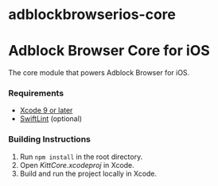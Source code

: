# adblockbrowserios-core
Adblock Browser Core for iOS
=======================

The core module that powers Adblock Browser for iOS.

### Requirements

- [Xcode 9 or later](https://developer.apple.com/xcode/)
- [SwiftLint](https://github.com/realm/SwiftLint/) (optional)

### Building Instructions

1. Run `npm install` in the root directory.
2. Open _KittCore.xcodeproj_ in Xcode.
3. Build and run the project locally in Xcode.

